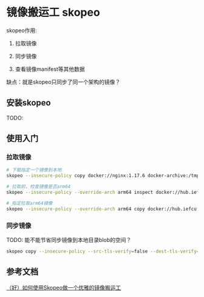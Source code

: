 # 镜像搬运工 skopeo

skopeo作用:

1. 拉取镜像

2. 同步镜像

3. 查看镜像manifest等其他数据

缺点：就是skopeo只同步了同一个架构的镜像？

## 安装skopeo

TODO:

## 使用入门


### 拉取镜像

```bash
# 下载指定一个镜像到本地
skopeo --insecure-policy copy docker://nginx:1.17.6 docker-archive:/tmp/nginx.tar

# 拉取前，检查镜像是否arm64
skopeo --insecure-policy --override-arch arm64 inspect docker://hub.iefcu.cn/xiaoyun/unzip:latest

# 指定拉取arm64镜像
skopeo --insecure-policy --override-arch arm64 copy docker://hub.iefcu.cn/xiaoyun/unzip:latest docker-archive:/tmp/unzip.tar
```

### 同步镜像

TODO: 能不能节省同步镜像到本地目录blob的空间？

```bash
skopeo copy --insecure-policy --src-tls-verify=false --dest-tls-verify=false --dest-authfile /root/.docker/config.json docker://docker.io/busybox:latest docker://harbor.weiyigeek.top/devops/busybox:latest
```

## 参考文档

[（好）如何使用Skopeo做一个优雅的镜像搬运工](https://www.modb.pro/db/251368)



